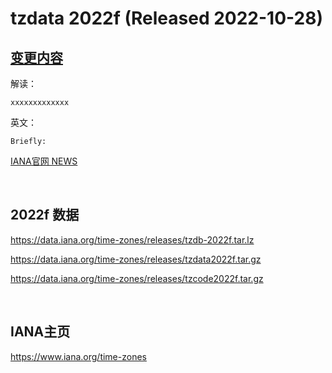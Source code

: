 # tzdata 2022f (Released 2022-10-28)

## [变更内容](https://mm.icann.org/pipermail/tz-announce/2022-October/000075.html)

解读：
```
xxxxxxxxxxxxx
```


英文：
```
Briefly:
```

[IANA官网 NEWS](https://mm.icann.org/pipermail/tz-announce/2022-October/000075.html)

<br/>

## 2022f 数据

https://data.iana.org/time-zones/releases/tzdb-2022f.tar.lz

https://data.iana.org/time-zones/releases/tzdata2022f.tar.gz

https://data.iana.org/time-zones/releases/tzcode2022f.tar.gz



<br/>

## IANA主页

https://www.iana.org/time-zones





